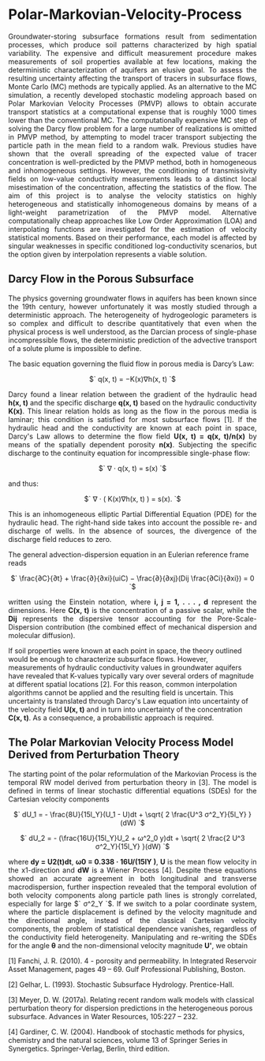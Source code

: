 # Polar-Markovian-Velocity-Process
<p align="justify">
Groundwater-storing subsurface formations result from sedimentation processes,
which produce soil patterns characterized by high spatial variability. The expensive
and difficult measurement procedure makes measurements of soil properties available
at few locations, making the deterministic characterization of aquifers an elusive
goal. To assess the resulting uncertainty affecting the transport of tracers in subsurface flows, 
Monte Carlo (MC) methods are typically applied. As an alternative to the
MC simulation, a recently developed stochastic modeling approach based on Polar
Markovian Velocity Processes (PMVP) allows to obtain accurate transport statistics
at a computational expense that is roughly 1000 times lower than the conventional
MC. The computationally expensive MC step of solving the Darcy flow problem for
a large number of realizations is omitted in PMVP method, by attempting to model
tracer transport subjecting the particle path in the mean field to a random walk.
Previous studies have shown that the overall spreading of the expected value of
tracer concentration is well-predicted by the PMVP method, both in homogeneous
and inhomogeneous settings. However, the conditioning of transmissivity fields on
low-value conductivity measurements leads to a distinct local misestimation of the
concentration, affecting the statistics of the flow. The aim of this project is to analyse
the velocity statistics on highly heterogeneous and statistically inhomogeneous domains by 
means of a light-weight parametrization of the PMVP model. Alternative
computationally cheap approaches like Low Order Approximation (LOA) and interpolating functions 
are investigated for the estimation of velocity statistical moments.
Based on their performance, each model is affected by singular weaknesses in specific
conditioned log-conductivity scenarios, but the option given by interpolation represents a viable solution.
</p>

## Darcy Flow in the Porous Subsurface
<p align="justify">
The physics governing groundwater flows in aquifers has been known since the
19th century, however unfortunately it was mostly studied through a deterministic
approach. The heterogeneity of hydrogeologic parameters is so complex and difficult
to describe quantitatively that even when the physical process is well understood, as
the Darcian process of single-phase incompressible flows, the deterministic prediction
of the advective transport of a solute plume is impossible to define.

The basic equation governing the fluid flow in porous media is Darcy’s Law:
</p>

<p align="center">
$` q(x, t) = −K(x)∇h(x, t) `$
</p>

<p align="justify">
Darcy found a linear relation between the gradient of the hydraulic head <b>h(x, t)</b> and
the specific discharge <b>q(x, t)</b> based on the hydraulic conductivity <b>K(x)</b>. This linear
relation holds as long as the flow in the porous media is laminar; this condition
is satisfied for most subsurface flows [1]. If the hydraulic head and the conductivity are 
known at each point in space, Darcy's Law allows to determine
the flow field <b>U(x, t) = q(x, t)/n(x)</b> by means of the spatially dependent porosity
<b>n(x)</b>. Subjecting the specific discharge to the continuity equation for incompressible
single-phase flow:
</p>

<p align="center">
$` ∇ · q(x, t) = s(x) `$
</p>

<p align="justify">
and thus:
</p>

<p align="center">
$` ∇ · ( K(x)∇h(x, t) ) = s(x). `$
</p>

<p align="justify">
This is an inhomogeneous elliptic Partial Differential Equation (PDE) for the hydraulic head. 
The right-hand side takes into account the possible re- and discharge of wells. In the absence 
of sources, the divergence of the discharge field reduces to zero.

The general advection-dispersion equation in an Eulerian reference frame reads
</p>

<p align="center">
$` \frac{∂C}{∂t} + \frac{∂}{∂xi}(uiC) − \frac{∂}{∂xj}(Dij \frac{∂Ci}{∂xi}) = 0 `$
</p>

<p align="justify">
written using the Einstein notation, where <b>i, j = 1, . . . , d</b> represent the dimensions.
Here <b>C(x, t)</b> is the concentration of a passive scalar, while the <b>Dij</b> represents the
dispersive tensor accounting for the Pore-Scale-Dispersion contribution (the combined effect of 
mechanical dispersion and molecular diffusion).

If soil properties were known at each point in space, the theory outlined would be enough to 
characterize subsurface flows. However, measurements of hydraulic conductivity values in groundwater 
aquifers have revealed that K-values typically vary over several orders of magnitude at different 
spatial locations [2]. For this reason, common interpolation algorithms cannot be applied and the
resulting field is uncertain. This uncertainty is translated through Darcy's Law equation into 
uncertainty of the velocity field <b>U(x, t)</b> and in turn into uncertainty of the concentration 
<b>C(x, t)</b>. As a consequence, a probabilistic approach is required.
</p>

## The Polar Markovian Velocity Process Model Derived from Perturbation Theory
<p align="justify">
The starting point of the polar reformulation of the Markovian Process is the
temporal RW model derived from perturbation theory in [3]. The model
is defined in terms of linear stochastic differential equations (SDEs) for the Cartesian 
velocity components
</p>

<p align="center">
$` dU_1 = - \frac{8U}{15l_Y}(U_1 - U)dt + \sqrt{ 2 \frac{U^3 σ^2_Y}{5l_Y} }(dW) `$
</p>
<p align="center">
$` dU_2 = - (\frac{16U}{15l_Y}U_2 + ω^2_0 y)dt + \sqrt{ 2 \frac{2 U^3 σ^2_Y}{15l_Y} }(dW) `$
</p>

<p align="justify">
where <b>dy = U2(t)dt</b>, <b>ω0 = 0.338 · 16U/(15lY )</b>, <b>U</b> is the mean flow velocity in the
x1-direction and <b>dW</b> is a Wiener Process [4].  Despite these equations showed an accurate agreement 
in both longitudinal and transverse macrodispersion, further inspection revealed that the temporal evolution of
both velocity components along particle path lines is strongly correlated, especially
for large $` σ^2_Y `$. If we switch to a polar coordinate system, where the particle 
displacement is defined by the velocity magnitude and the directional angle, instead
of the classical Cartesian velocity components, the problem of statistical dependence
vanishes, regardless of the conductivity field heterogeneity. Manipulating and re-writing the SDEs
for the angle <b>θ</b> and the non-dimensional velocity magnitude <b>U'</b>, we obtain
</p>


[1] Fanchi, J. R. (2010). 4 - porosity and permeability. In Integrated Reservoir Asset Management, pages 49 – 69. Gulf Professional Publishing, Boston.

[2] Gelhar, L. (1993). Stochastic Subsurface Hydrology. Prentice-Hall.

[3] Meyer, D. W. (2017a). Relating recent random walk models with classical perturbation theory for dispersion predictions in the heterogeneous porous subsurface. Advances in Water Resources, 105:227 – 232.

[4] Gardiner, C. W. (2004). Handbook of stochastic methods for physics, chemistry and the natural sciences, volume 13 of Springer Series in Synergetics. Springer-Verlag, Berlin, third edition.
